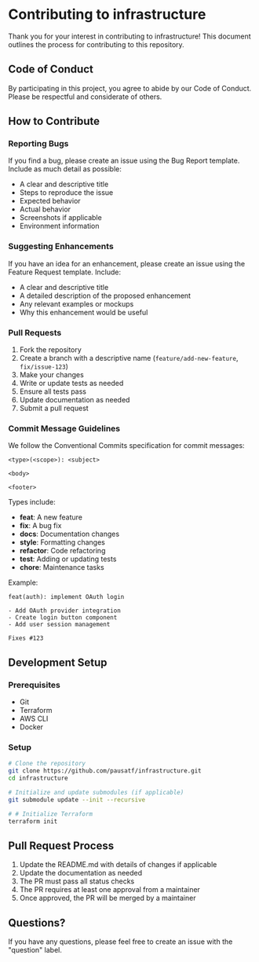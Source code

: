 # Contributing to infrastructure

Thank you for your interest in contributing to infrastructure! This document outlines the process for contributing to this repository.

## Code of Conduct

By participating in this project, you agree to abide by our Code of Conduct. Please be respectful and considerate of others.

## How to Contribute

### Reporting Bugs

If you find a bug, please create an issue using the Bug Report template. Include as much detail as possible:

- A clear and descriptive title
- Steps to reproduce the issue
- Expected behavior
- Actual behavior
- Screenshots if applicable
- Environment information

### Suggesting Enhancements

If you have an idea for an enhancement, please create an issue using the Feature Request template. Include:

- A clear and descriptive title
- A detailed description of the proposed enhancement
- Any relevant examples or mockups
- Why this enhancement would be useful

### Pull Requests

1. Fork the repository
2. Create a branch with a descriptive name (`feature/add-new-feature`, `fix/issue-123`)
3. Make your changes
4. Write or update tests as needed
5. Ensure all tests pass
6. Update documentation as needed
7. Submit a pull request

### Commit Message Guidelines

We follow the Conventional Commits specification for commit messages:

```
<type>(<scope>): <subject>

<body>

<footer>
```

Types include:
- **feat**: A new feature
- **fix**: A bug fix
- **docs**: Documentation changes
- **style**: Formatting changes
- **refactor**: Code refactoring
- **test**: Adding or updating tests
- **chore**: Maintenance tasks

Example:
```
feat(auth): implement OAuth login

- Add OAuth provider integration
- Create login button component
- Add user session management

Fixes #123
```

## Development Setup

### Prerequisites

- Git
- Terraform
- AWS CLI
- Docker

### Setup

```bash
# Clone the repository
git clone https://github.com/pausatf/infrastructure.git
cd infrastructure

# Initialize and update submodules (if applicable)
git submodule update --init --recursive

# # Initialize Terraform
terraform init
```

## Pull Request Process

1. Update the README.md with details of changes if applicable
2. Update the documentation as needed
3. The PR must pass all status checks
4. The PR requires at least one approval from a maintainer
5. Once approved, the PR will be merged by a maintainer

## Questions?

If you have any questions, please feel free to create an issue with the "question" label.
